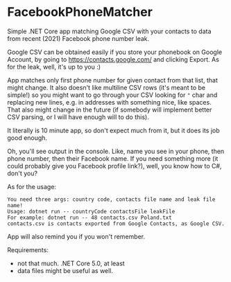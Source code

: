 # FacebookPhoneMatcher
Simple .NET Core app matching Google CSV with your contacts to data from recent (2021) Facebook phone number leak.

Google CSV can be obtained easily if you store your phonebook on Google Account, by going to https://contacts.google.com/ and clicking Export.
As for the leak, well, it's up to you :)

App matches only first phone number for given contact from that list, that might change.
It also doesn't like multiline CSV rows (it's meant to be simple!) so you might want to go through your CSV looking for `"` char and replacing new lines, e.g. in addresses with something nice, like spaces.
That also might change in the future (if somebody will implement better CSV parsing, or I will have enough will to do this).

It literally is 10 minute app, so don't expect much from it, but it does its job good enough.

Oh, you'll see output in the console. Like, name you see in your phone, then phone number, then their Facebook name. If you need something more (it could probably give you Facebook profile link?), well, you know how to C#, don't you?

As for the usage:

```
You need three args: country code, contacts file name and leak file name!
Usage: dotnet run -- countryCode contactsFile leakFile
For example: dotnet run -- 48 contacts.csv Poland.txt
contacts.csv is contacts exported from Google Contacts, as Google CSV.
```

App will also remind you if you won't remember.

Requirements: 
 - not that much. .NET Core 5.0, at least
 - data files might be useful as well.
